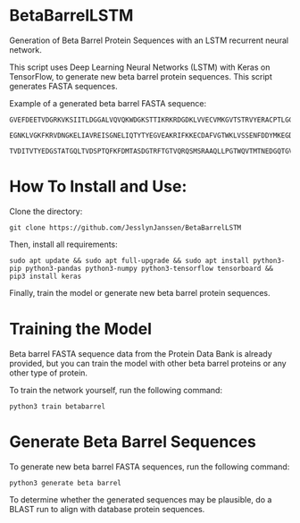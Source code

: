 # BetaBarrelLSTM
Generation of Beta Barrel Protein Sequences with an LSTM recurrent neural network. 

This script uses Deep Learning Neural Networks (LSTM) with Keras on TensorFlow, to generate new beta barrel protein sequences. This script generates FASTA sequences.

Example of a generated beta barrel FASTA sequence:
```
GVEFDEETVDGRKVKSIITLDGGALVQVQKWDGKSTTIKRKRDGDKLVVECVMKGVTSTRVYERACPTLGGVGNQTTVDNGPDNSGGGDNVNGVAVGFVVVVPGGGTVGSTVGGGVISGVGGVTVDVTTIRVNIVVGRSVGTVVVDTTTVGTTIDSGDTNTVDGDDGTVTKAGGVRVDVVNFVGVGEGVNVPSLLVDKNVVIVRGTDGVNPGVRSYDG
```

```
EGNKLVGKFKRVDNGKELIAVREISGNELIQTYTYEGVEAKRIFKKECDAFVGTWKLVSSENFDDYMKEGDKVGGVVNTDVDVVGDATTDVVGDSGRVGNPRRTVVVGGTGVYAYVGSVVQSDGPVSKTDDVGDGGTVDRTSGVGPVDRGTDTDSGGVNAPPGVLTQKQ 
```

```
TVDITVTYEDGSTATGQLTVDSPTQFKFDMTASDGTRFTGTVQRQSMSRAAQLLPGTWQVTMTNEDGQTGVGGVTDVAIVVGVRDDIVTGTGVGDRNTTSSGDGLVVDVDGDVFGTDGGVRGVTSVVNVVSKRGDTNDGAVTTVVNGTEDGVDDDDTVVSNVVVRVV
```

# How To Install and Use:
Clone the directory:
```
git clone https://github.com/JesslynJanssen/BetaBarrelLSTM
```
Then, install all requirements:
```
sudo apt update && sudo apt full-upgrade && sudo apt install python3-pip python3-pandas python3-numpy python3-tensorflow tensorboard && pip3 install keras
```
Finally, train the model or generate new beta barrel protein sequences. 

# Training the Model
Beta barrel FASTA sequence data from the Protein Data Bank is already provided, but you can train the model with other beta barrel proteins or any other type of protein. 

To train the network yourself, run the following command:
```
python3 train betabarrel
```

# Generate Beta Barrel Sequences 
To generate new beta barrel FASTA sequences, run the following command:
```
python3 generate beta barrel 
```
To determine whether the generated sequences may be plausible, do a BLAST run to align with database protein sequences. 
